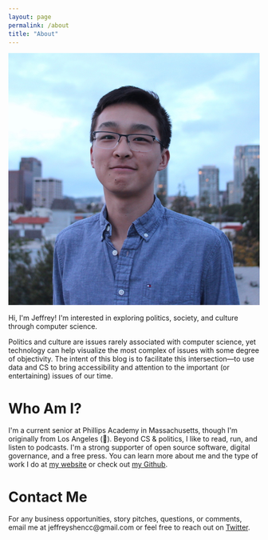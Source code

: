 ```yaml
---
layout: page
permalink: /about
title: "About"
---
```


<div><img src = "/assets/graphics/profile-photo.JPG" class = "half"/></div>

<div style = "overflow:hidden">
  <p class = "subtitle">
    Hi, I'm Jeffrey! I'm interested in exploring politics, society, and culture through computer science.
  </p>
  <p>Politics and culture are issues rarely associated with computer science, yet technology can help visualize the most complex of issues with some degree of objectivity. The intent of this blog is to facilitate this intersection—to use data and CS to bring accessibility and attention to the important (or entertaining) issues of our time.</p>
  <h1>Who Am I?</h1>
  <p>I'm a current senior at Phillips Academy in Massachusetts, though I'm originally from Los Angeles (🌴). Beyond CS & politics, I like to read, run, and listen to podcasts. I'm a strong supporter of open source software, digital governance, and a free press. You can learn more about me and the type of work I do at <a href = "http://jeffreyshen.com">my website</a> or check out <a href = "https://github.com/jeffreyshen19">my Github</a>.</p>
  <h1>Contact Me</h1>
  <p>For any business opportunities, story pitches, questions, or comments, email me at jeffreyshencc@gmail.com or feel free to reach out on <a href = "https://twitter.com/JeffreyShen10">Twitter</a>.</p>
</div>
